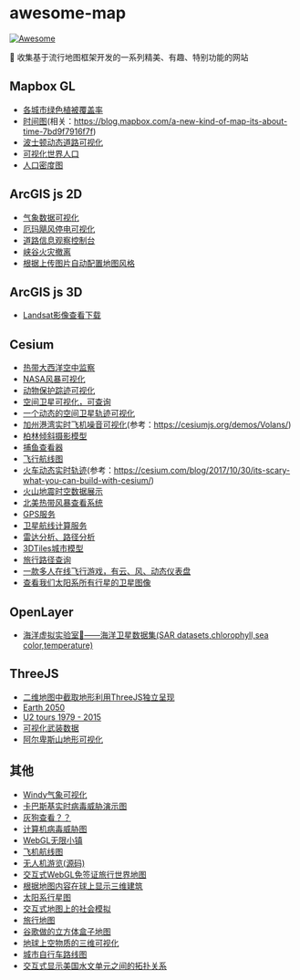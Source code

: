 ﻿# awesome-map
[![Awesome](https://cdn.rawgit.com/sindresorhus/awesome/d7305f38d29fed78fa85652e3a63e154dd8e8829/media/badge.svg)](https://awesome.re/)

🐧 收集基于流行地图框架开发的一系列精美、有趣、特别功能的网站

## Mapbox GL
- [各城市绿色植被覆盖率](http://senseable.mit.edu/treepedia/cities/cape%20town)
- [时间图](https://www.mapbox.com/labs/timemap/search/)(相关：https://blog.mapbox.com/a-new-kind-of-map-its-about-time-7bd9f7916f7f)
- [波士顿动态道路可视化](http://senseable.mit.edu/cityways/app/)
- [可视化世界人口](https://pudding.cool/2018/10/city_3d/)
- [人口密度图](https://agglomerations.org/data/moscow/density_map)


## ArcGIS js 2D
- [气象数据可视化](https://www.texmesonet.org/Viewer)
- [厄玛飓风停电可视化](https://www.arcgis.com/apps/webappviewer/index.html?id=b7a6e04730404c5bb87936c0d27e8e12&extent=-10197995.8148%2C2669139.6742%2C-8356169.1812%2C3801630.6853%2C102100&adumkts=branding&aduc=social&adum=external&aduSF=twitter&utm_source=social&aduca=PowerOutage_Dashboard&aduco=Hurricane_Irma&adut=09_13_17&aducp=smartcommunities&adupt=safe&adbsc=social_20170917_1802291&adbid=909458188059078656&adbpl=tw&adbpr=16132791)
- [道路信息观察控制台](http://survey123.maps.arcgis.com/apps/webappviewer/index.html?id=92d83c11b9fb4a57b226f28b1696a6fd)
- [峡谷火灾撤离](http://cityofcorona.maps.arcgis.com/apps/webappviewer/index.html?id=0b26bb0d01a249ba815a3fa0a072dac3)
- [根据上传图片自动配置地图风格](http://apps.esriuk.com/app/mapstyler/8/wmt/view/c512a92a28f94c76baccfa60410b05a3/index.html#)


## ArcGIS js 3D
- [Landsat影像查看下载](https://maps.esri.com/rc/landsat-viewer/index.html)


## Cesium
- [热带大西洋空中监察](http://tropicalatlantic.com/recon/recon.cgi?basin=al&mapping=cesium)
- [NASA风暴可视化](https://storm.pps.eosdis.nasa.gov/storm/cesium/STORMVG.html?fname=/gpmallversions//V04/2014/10/09/radar//2A.GPM.DPR.V6-20160118.20141009-S014528-E031758.003476.V04A.HDF5&start=27&height=2272498)
- [动物保护踪迹可视化](https://oregonhowl.org/?view=or7)
- [空间卫星可视化，可查询](http://apps.agi.com/SatelliteViewer/?Status=Operational)
- [一个动态的空间卫星轨迹可视化](http://comspoc.com/events/amc9/?platform=hootsuite)
- [加州港湾实时飞机噪音可视化](http://volans.airportnetwork.com/js3d/volanspublicsfo.html)(参考：https://cesiumjs.org/demos/Volans/)
- [柏林倾斜摄影模型](https://www.businesslocationcenter.de/wab/maps/main/?startingmap=cesium&lang=de&layerToActivate=plannings2010&cameraPosition=13.38178,52.52580,580.55025&groundPosition=13.36843,52.53012,33.97512&distance=1162.14&pitch=-28.06&heading=297.93&roll=359.81)
- [捕鱼查看器](https://solr.research.cs.dal.ca/fishingobserver/site/cesium)
- [飞行航线图](https://real.flightairmap.com/)
- [火车动态实时轨迹](http://earth.geoglyph.info/en/mt3d.html?tc=553PILATUS)(参考：https://cesium.com/blog/2017/10/30/its-scary-what-you-can-build-with-cesium/)
- [火山地震时空数据展示](http://volcano.si.axismaps.io/)
- [北美热带风暴查看系统](http://tropicalatlantic.com/recon/recon.cgi?basin=al&mapping=cesium)
- [GPS服务](https://saas.agi.com/analyticalServices/)
- [卫星航线计算服务](http://saas.agi.com/SatelliteServicesDemo/)
- [雷达分析、路径分析](https://saas.agi.com/CommServicesDemo/)
- [3DTiles城市模型](https://cesium.com/ion/viewer/77fc6454-30d6-43fa-aa25-d55d2d10f80f)
- [旅行路径查询](https://github.com/willgeary/Wayfinder3D)
- [一款多人在线飞行游戏，有云、风、动态仪表盘](http://www.geo-fs.com/geofs.php)
- [查看我们太阳系所有行星的卫星图像](http://134.158.75.177/viewer/Apps/PlanetaryCesiumViewer/)


## OpenLayer
- [海洋虚拟实验室🌊——海洋卫星数据集(SAR datasets,chlorophyll,sea color,temperature)](https://ovl.oceandatalab.com/?date=1520812800140&timespan=1d%3B1w&products=3857_SAR_roughness%2C3857_Sentinel-2_RGB%2C3857_REMSS_MWOI_SST_v05.0%2C3857_ODYSSEA_NWE_SST%2C3857_ODYSSEA_MED_SST%2C3857_ODYSSEA_SAF_SST%2C3857_ODYSSEA_BRA_SST%2C3857_GlobCurrent_L4_geostrophic_streamline%2C3857_GlobCurrent_L4_geostrophic_nrt_vectorfield%2C3857_AMSR_sea_ice_concentration&extent=-15028131.255%2C-7181411.6804492%2C15028131.255%2C7181411.6804492&opacity=80%2C100%2C70%2C100%2C100%2C100%2C100%2C60%2C60%2C100&stackLevel=100.01%2C95%2C30%2C50.03%2C50.04%2C50.05%2C50.06%2C120%2C120.01%2C50.15)


## ThreeJS
- [二维地图中截取地形利用ThreeJS独立呈现](https://w3reality.github.io/three-geo/examples/geo-viewer/io/index.html?lat=-33.95070791605607&lng=18.38218690012582#)
- [Earth 2050](https://2050.earth/)
- [U2 tours 1979 - 2015](http://u2allovertheworld.com/)
- [可视化武装数据](http://u2allovertheworld.com/)
- [阿尔卑斯山地形可视化](http://hanshack.com/alpen/)


## 其他
- [Windy气象可视化](https://www.windy.com/?24.480,118.082,5)
- [卡巴斯基实时病毒威胁演示图](https://cybermap.kaspersky.com/)
- [灰狗查看？？](http://potree.entwine.io/data/mn.html)
- [计算机病毒威胁图](https://www.fireeye.com/cyber-map/threat-map.html)
- [WebGL无限小镇](http://demos.littleworkshop.fr/infinitown)
- [飞机航线图](http://3d.luciad.com/)
- [无人机游览(源码)](https://lab.openbloc.fr/droneWorld/)
- [交互式WebGL免签证旅行世界地图](https://www.markuslerner.com/travelscope/)
- [根据地图内容在球上显示三维建筑](https://github.com/pissang/little-big-city)
- [太阳系行星图](https://github.com/syt123450/Three.js-Solar-Exploration)
- [交互式地图上的社会模拟](https://github.com/noncomputable/AgentMaps)
- [旅行地图](https://pl.airbnb.com/map)
- [谷歌做的立方体盒子地图](http://www.playmapscube.com/)
- [地球上空物质的三维可视化](http://stuffin.space/)
- [城市自行车路线图](https://tbaldw.in/citibike-trips/)
- [交互式显示美国水文单元之间的拓扑关系](https://github.com/embeepea/watersheds)
